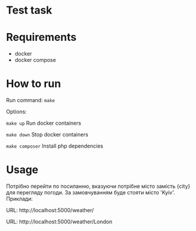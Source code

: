 Test task
==================================

# Requirements
- docker
- docker compose

# How to run #

Run command:
`make`

Options:

`make up` Run docker containers

`make down` Stop docker containers

`make composer` Install php dependencies

# Usage #

Потрібно перейти по посиланню, вказуючи потрібне місто замість {city} для перегляду погоди.
За замовчуванням буде стояти місто 'Kyiv'.
Приклади:

URL: http://localhost:5000/weather/

URL: http://localhost:5000/weather/London
